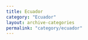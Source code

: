 ```yaml
---
title: Ecuador
category: "Ecuador"
layout: archive-categories
permalink: "category/ecuador"
---
```

